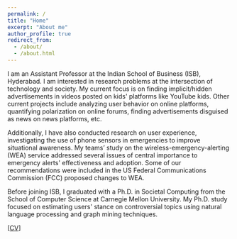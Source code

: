```yaml
---
permalink: /
title: "Home"
excerpt: "About me"
author_profile: true
redirect_from: 
  - /about/
  - /about.html
---
```


I am an Assistant Professor at the Indian School of Business (ISB), Hyderabad. I am interested in research problems at the intersection of technology and society. My current focus is on finding implicit/hidden advertisements in videos posted on kids' platforms like YouTube kids. Other current projects include analyzing user behavior on online platforms, quantifying polarization on online forums, finding advertisements disguised as news on news platforms, etc. 

Additionally, I have also conducted research on user experience, investigating the use of phone sensors in emergencies to improve situational awareness. My teams’ study on the wireless-emergency-alerting (WEA) service addressed several issues of central importance to emergency alerts' effectiveness and adoption. Some of our recommendations were included in the US Federal Communications Commission (FCC) proposed changes to WEA.


Before joining ISB, I graduated with a Ph.D. in Societal Computing from the School of Computer Science at Carnegie Mellon University. My Ph.D. study focused on estimating users' stance on controversial topics using natural language processing and graph mining techniques.  


[[CV](https://sumeetkr.github.io/files/cv.pdf)]

